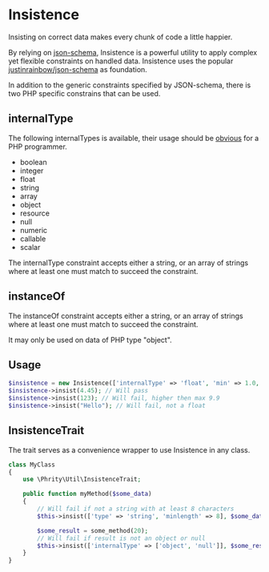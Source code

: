 # Insistence

Insisting on correct data makes every chunk of code a little happier.

By relying on [json-schema](http://json-schema.org), Insistence is a powerful utility to apply
complex yet flexible constraints on handled data. Insistence uses the popular
[justinrainbow/json-schema](https://github.com/justinrainbow/json-schema) as foundation.

In addition to the generic constraints specified by JSON-schema, there is two PHP specific
constrains that can be used.

## internalType

The following internalTypes is available, their usage should be
[obvious](http://php.net/manual/en/language.types.intro.php) for a PHP programmer.

* boolean
* integer
* float
* string
* array
* object
* resource
* null
* numeric
* callable
* scalar

The internalType constraint accepts either a string, or an array of strings where at least one
must match to succeed the constraint.

## instanceOf

The instanceOf constraint accepts either a string, or an array of strings where at least one
must match to succeed the constraint.

It may only be used on data of PHP type "object".

## Usage

```php
$insistence = new Insistence(['internalType' => 'float', 'min' => 1.0, 'max' => 9.9]);
$insistence->insist(4.45); // Will pass
$insistence->insist(123); // Will fail, higher then max 9.9
$insistence->insist("Hello"); // Will fail, not a float
```

## InsistenceTrait

The trait serves as a convenience wrapper to use Insistence in any class.

```php
class MyClass
{
    use \Phrity\Util\InsistenceTrait;

    public function myMethod($some_data)
    {
        // Will fail if not a string with at least 8 characters
        $this->insist(['type' => 'string', 'minlength' => 8], $some_data);

        $some_result = some_method(20);
        // Will fail if result is not an object or null
        $this->insist(['internalType' => ['object', 'null']], $some_result);
    }
}
```